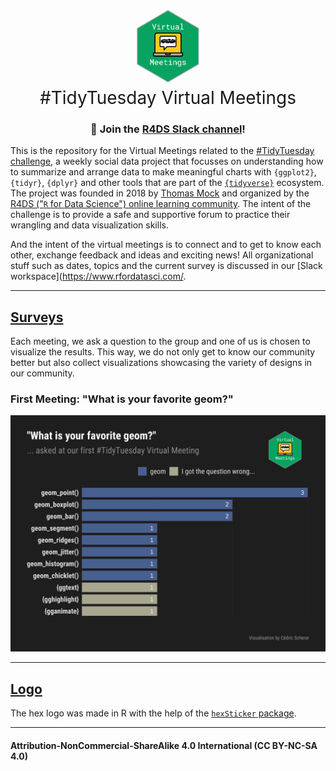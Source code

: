 <h1 style="font-weight:normal" align="center">
  <img src="https://raw.githubusercontent.com/Z3tt/TidyTuesday-Virtual-Meetings/master/logo/tt_vm_hex.png" width=20%;><br>
  &nbsp;#TidyTuesday Virtual Meetings&nbsp;
</h1>

<div align="center">

### :loudspeaker: Join the [R4DS Slack channel](r4ds.io/join)!

</div>

This is the repository for the Virtual Meetings related to the [#TidyTuesday challenge](https://github.com/rfordatascience/tidytuesday), a weekly social data project that focusses on understanding how to summarize and arrange data to make meaningful charts with `{ggplot2}`, `{tidyr}`, `{dplyr}` and other tools that are part of the [`{tidyverse}`](https://www.tidyverse.org/) ecosystem. The project was founded in 2018 by [Thomas Mock](https://thomasmock.netlify.com/) and organized by the [R4DS ("`R` for Data Science") online learning community](https://twitter.com/r4dscommunity). The intent of the challenge is to provide a safe and supportive forum to practice their wrangling and data visualization skills.  

And the intent of the virtual meetings is to connect and to get to know each other, exchange feedback and ideas and exciting news! All organizational stuff such as dates, topics and the current survey is discussed in our [Slack workspace](https://www.rfordatasci.com/.

***

## [Surveys](https://github.com/Z3tt/TidyTuesday-Virtual-Meetings/tree/master/surveys/)

Each meeting, we ask a question to the group and one of us is chosen to visualize the results. This way, we do not only get to know our community better but also collect visualizations showcasing the variety of designs in  our community.

### First Meeting: "What is your favorite geom?"
![./surveys/001_favorite_geoms.png](https://raw.githubusercontent.com/Z3tt/TidyTuesday-Virtual-Meetings/master/surveys/001_favorite_geoms.png)

***

## [Logo](https://github.com/Z3tt/TidyTuesday-Virtual-Meetings/tree/master/logo/)

The hex logo was made in R with the help of the [`hexSticker` package](https://github.com/GuangchuangYu/hexSticker).

***

#### Attribution-NonCommercial-ShareAlike 4.0 International (CC BY-NC-SA 4.0)
<div style="width:300px; height:200px">
<img src=https://camo.githubusercontent.com/00f7814990f36f84c5ea74cba887385d8a2f36be/68747470733a2f2f646f63732e636c6f7564706f7373652e636f6d2f696d616765732f63632d62792d6e632d73612e706e67 alt="" height="42">
</div>
